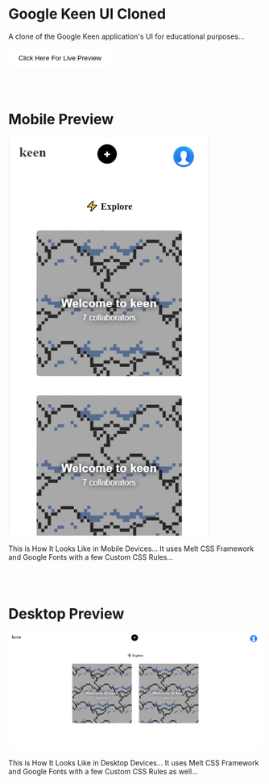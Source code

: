# Google Keen UI Cloned

A clone of the Google Keen application's UI for educational purposes...
<br><br>
<a href='https://aiedrow.github.io/keen/index2.html'><button style='border:0;padding:10px 20px;border-radius:6px;background:#fff;'>Click Here For Live Preview</button></a>

<br><br>

# Mobile Preview

<img src='img/Capturesx2.PNG'>

This is How It Looks Like in Mobile Devices... It uses Melt CSS Framework and Google Fonts with a few Custom CSS Rules...

<br><br>

# Desktop Preview

<img src='img/Capturesx.PNG'>

This is How It Looks Like in Desktop Devices... It uses Melt CSS Framework and Google Fonts with a few Custom CSS Rules as well...
